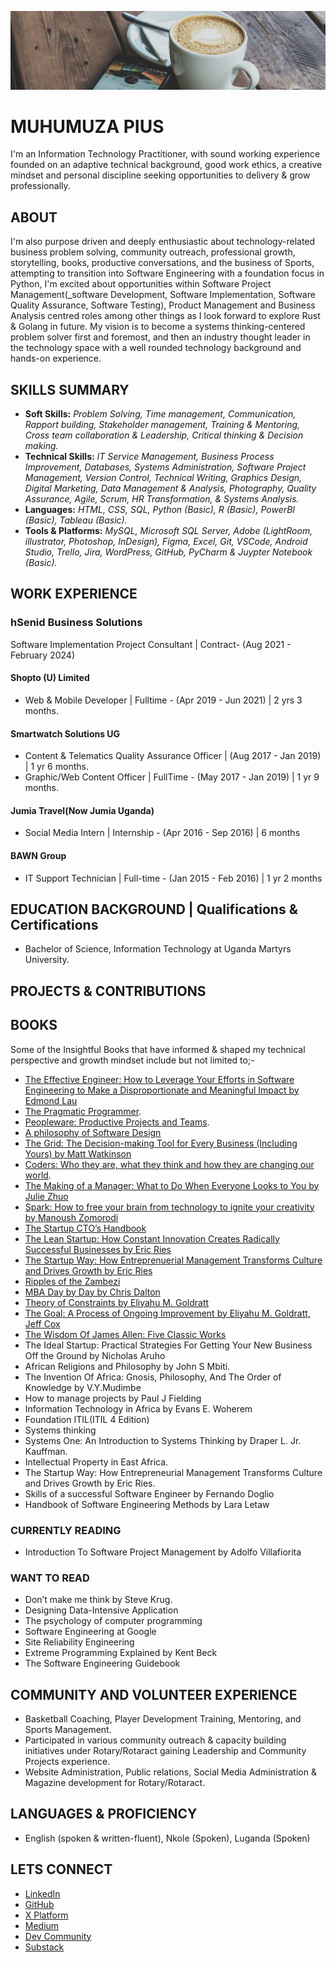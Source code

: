 ![piusnmuhumuza!](.github/piusnmuhumuza-cover.jpg)

# MUHUMUZA PIUS

I'm an Information Technology Practitioner, with sound working experience founded on an adaptive technical background, good work ethics, a creative mindset and personal discipline seeking opportunities to delivery & grow professionally.

## ABOUT

I'm also purpose driven and deeply enthusiastic about technology-related business problem solving, community outreach, professional growth, storytelling, books, productive conversations, and the business of Sports, attempting to transition into Software Engineering with a foundation focus in Python, I'm excited about opportunities within Software Project Management(_software Development, Software Implementation, Software Quality Assurance, Software Testing), 
Product Management and Business Analysis centred roles among other things as I look forward to explore Rust & Golang in future.
My vision is to become a systems thinking-centered problem solver first and foremost, and then an industry thought leader in the technology space with a well rounded technology background and hands-on experience.

## SKILLS SUMMARY

- **Soft Skills:** _Problem Solving, Time management, Communication, Rapport building, Stakeholder management, Training & Mentoring, Cross team collaboration & Leadership, Critical thinking & Decision making._
- **Technical Skills:** _IT Service Management, Business Process Improvement, Databases, Systems Administration, Software Project Management, Version Control, Technical Writing, Graphics Design, Digital Marketing, Data Management & Analysis, Photography, Quality Assurance, Agile, Scrum, HR Transformation, & Systems Analysis._
- **Languages:** _HTML, CSS, SQL, Python (Basic), R (Basic), PowerBI (Basic), Tableau (Basic)._
- **Tools & Platforms:** _MySQL, Microsoft SQL Server, Adobe (LightRoom, illustrator, Photoshop, InDesign), Figma, Excel, Git, VSCode, Android Studio, Trello, Jira, WordPress, GitHub, PyCharm & Juypter Notebook (Basic)._

## WORK EXPERIENCE

### hSenid Business Solutions

Software Implementation Project Consultant | Contract- (Aug 2021 - February 2024)

#### Shopto (U) Limited

- Web & Mobile Developer | Fulltime - (Apr 2019 - Jun 2021) | 2 yrs 3 months.

#### Smartwatch Solutions UG

- Content & Telematics Quality Assurance Officer | (Aug 2017 - Jan 2019) | 1 yr 6 months.
- Graphic/Web Content Officer | FullTime - (May 2017 - Jan 2019) | 1 yr 9 months.

#### Jumia Travel(Now Jumia Uganda)

- Social Media Intern | Internship - (Apr 2016 - Sep 2016) | 6 months

#### BAWN Group

- IT Support Technician | Full-time - (Jan 2015 - Feb 2016) | 1 yr 2 months

## EDUCATION BACKGROUND | Qualifications & Certifications

- Bachelor of Science, Information Technology at Uganda Martyrs University.

## PROJECTS & CONTRIBUTIONS

## BOOKS

Some of the Insightful Books that have informed & shaped my technical perspective and growth mindset include but not limited to;-

- [The Effective Engineer: How to Leverage Your Efforts in Software Engineering to Make a Disproportionate and Meaningful Impact by Edmond Lau](https://www.goodreads.com/book/show/25238425-the-effective-engineer)
- [The Pragmatic Programmer](https://pragprog.com/titles/tpp20/the-pragmatic-programmer-20th-anniversary-edition/).
- [Peopleware: Productive Projects and Teams](https://www.oreilly.com/library/view/peopleware-productive-projects/9780133440706/).
- [A philosophy of Software Design](https://www.amazon.com/Philosophy-Software-Design-John-Ousterhout/dp/1732102201)
- [The Grid: The Decision-making Tool for Every Business (Including Yours) by Matt Watkinson](https://www.amazon.co.uk/Grid-Decision-making-Every-Business-Including/dp/1847947948)
- [Coders: Who they are, what they think and how they are changing our world](https://www.amazon.com/Coders-They-Think-Changing-World-ebook/dp/B07L8L4FP7).
- [The Making of a Manager: What to Do When Everyone Looks to You by Julie Zhuo](https://www.goodreads.com/book/show/38821039-the-making-of-a-manager)
- [Spark: How to free your brain from technology to ignite your creativity by Manoush Zomorodi](https://www.goodreads.com/book/show/53886996-spark)
- [The Startup CTO’s Handbook](https://zachgoldberg.com/ctohandbook/)
- [The Lean Startup: How Constant Innovation Creates Radically Successful Businesses by Eric Ries](https://theleanstartup.com/book)
- [The Startup Way: How Entreprenuerial Management Transforms Culture and Drives Growth by Eric Ries](https://www.thestartupway.com/)
- [Ripples of the Zambezi](https://www.socioeco.org/bdf_fiche-publication-765_en.html)
- [MBA Day by Day by Chris Dalton](https://www.amazon.com/MBA-Day-Chris-Dalton-ebook/dp/B07WW4N6JH)
- [Theory of Constraints by Eliyahu M. Goldratt](https://www.goodreads.com/book/show/582174.Theory_of_Constraints)
- [The Goal: A Process of Ongoing Improvement by Eliyahu M. Goldratt, Jeff Cox](https://www.goodreads.com/book/show/113934.The_Goal)
- [The Wisdom Of James Allen: Five Classic Works](https://www.goodreads.com/book/show/81957.The_Wisdom_of_James_Allen)
- The Ideal Startup: Practical Strategies For Getting Your New Business Off the Ground by Nicholas Aruho
- African Religions and Philosophy by John S Mbiti.
- The Invention Of Africa: Gnosis, Philosophy, And The Order of Knowledge by V.Y.Mudimbe
- How to manage projects by Paul J Fielding 
- Information Technology in Africa by Evans E. Woherem
- Foundation ITIL(ITIL 4 Edition)
- Systems thinking
- Systems One: An Introduction to Systems Thinking by Draper L. Jr. Kauffman.
- Intellectual Property in East Africa.
- The Startup Way: How Entrepreneurial Management Transforms Culture and Drives Growth by Eric Ries.
- Skills of a successful Software Engineer by Fernando Doglio
- Handbook of Software Engineering Methods by Lara Letaw

### CURRENTLY READING

- Introduction To Software Project Management by Adolfo Villafiorita

### WANT TO READ

- Don’t make me think by Steve Krug.
- Designing Data-Intensive Application
- The psychology of computer programming
- Software Engineering at Google
- Site Reliability Engineering
- Extreme Programming Explained by Kent Beck
- The Software Engineering Guidebook

## COMMUNITY AND VOLUNTEER EXPERIENCE

- Basketball Coaching, Player Development Training, Mentoring, and Sports Management.
- Participated in various community outreach & capacity building initiatives under Rotary/Rotaract gaining Leadership and Community Projects experience.
- Website Administration, Public relations, Social Media Administration & Magazine development for Rotary/Rotaract.

## LANGUAGES & PROFICIENCY

- English (spoken & written-fluent), Nkole (Spoken), Luganda (Spoken)

## LETS CONNECT

- [LinkedIn](https://www.linkedin.com/in/muhumuzapius/)
- [GitHub](https://github.com/piusmwilson)
- [X Platform](https://x.com/piusmwilson)
- [Medium](https://piusmwilson.medium.com/)
- [Dev Community](https://dev.to/piusmwilson)
- [Substack](https://piusmwilson.substack.com/)

<!--
**piusmwilson/piusmwilson** is a ✨ _special_ ✨ repository because its `README.md` (this file) appears on your GitHub profile.

Here are some ideas to get you started:

- 🔭 I’m currently working on ...
- 🌱 I’m currently learning ...
- 👯 I’m looking to collaborate on ...
- 🤔 I’m looking for help with ...
- 💬 Ask me about ...
- 📫 How to reach me: ...
- ⚡ Fun fact: ...

-->
